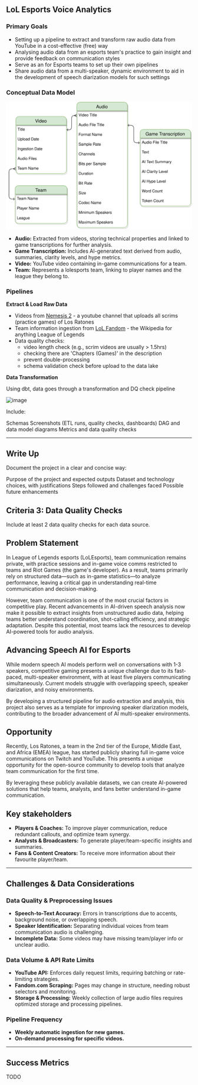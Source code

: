 ## **LoL Esports Voice Analytics**

### **Primary Goals**

- Setting up a pipeline to extract and transform raw audio data from YouTube in a cost-effective (free) way
- Analysing audio data from an esports team's practice to gain insight and provide feedback on communication styles
- Serve as an for Esports teams to set up their own pipelines
- Share audio data from a multi-speaker, dynamic environment to aid in the development of speech diarization models for such settings

### **Conceptual Data Model**

![conceptial-model](project_info/conceptial_model.svg)

- **Audio:** Extracted from videos, storing technical properties and linked to game transcriptions for further analysis.
- **Game Transcription:** Includes AI-generated text derived from audio, summaries, clarity levels, and hype metrics.
- **Video:** YouTube video containing in-game communications for a team.
- **Team:** Represents a lolesports team, linking to player names and the league they belong to.

### **Pipelines**

**Extract & Load Raw Data**

- Videos from [Nemesis 2](https://www.youtube.com/@Nemesis2_lol) - a youtube channel that uploads all scrims (practice games) of Los Ratones
- Team information ingestion from [LoL Fandom](https://lol.fandom.com/wiki/League_of_Legends_Esports_Wiki) - the Wikipedia for anything League of Legends
- Data quality checks:
    - video length check (e.g., scrim videos are usually > 1.5hrs)
    - checking there are 'Chapters (Games)' in the description
    - prevent double-processing
    - schema validation check before upload to the data lake

**Data Transformation**

Using dbt, data goes through a transformation and DQ check pipeline

![image](dbt_image)


Include:

Schemas
Screenshots (ETL runs, quality checks, dashboards)
DAG and data model diagrams
Metrics and data quality checks


---


## **Write Up**

Document the project in a clear and concise way:

Purpose of the project and expected outputs
Dataset and technology choices, with justifications
Steps followed and challenges faced
Possible future enhancements


## Criteria 3: Data Quality Checks

Include at least 2 data quality checks for each data source.

## **Problem Statement**

In League of Legends esports (LoLEsports), team communication remains private, with practice sessions and in-game voice comms restricted to teams and Riot Games (the game's developer). As a result, teams primarily rely on structured data—such as in-game statistics—to analyze performance, leaving a critical gap in understanding real-time communication and decision-making.

However, team communication is one of the most crucial factors in competitive play. Recent advancements in AI-driven speech analysis now make it possible to extract insights from unstructured audio data, helping teams better understand coordination, shot-calling efficiency, and strategic adaptation. Despite this potential, most teams lack the resources to develop AI-powered tools for audio analysis.

## **Advancing Speech AI for Esports**

While modern speech AI models perform well on conversations with 1-3 speakers, competitive gaming presents a unique challenge due to its fast-paced, multi-speaker environment, with at least five players communicating simultaneously. Current models struggle with overlapping speech, speaker diarization, and noisy environments.

By developing a structured pipeline for audio extraction and analysis, this project also serves as a template for improving speaker diarization models, contributing to the broader advancement of AI multi-speaker environments.

## **Opportunity**

Recently, Los Ratones, a team in the 2nd tier of the Europe, Middle East, and Africa (EMEA) league, has started publicly sharing full in-game voice communications on Twitch and YouTube. This presents a unique opportunity for the open-source community to develop tools that analyze team communication for the first time.

By leveraging these publicly available datasets, we can create AI-powered solutions that help teams, analysts, and fans better understand in-game communication.

## **Key stakeholders**

- **Players & Coaches:** To improve player communication, reduce redundant callouts, and optimize team synergy.
- **Analysts & Broadcasters:** To generate player/team-specific insights and summaries.
- **Fans & Content Creators:** To receive more information about their favourite player/team.

---

## **Challenges & Data Considerations**

### **Data Quality & Preprocessing Issues**
- **Speech-to-Text Accuracy:** Errors in transcriptions due to accents, background noise, or overlapping speech.
- **Speaker Identification:** Separating individual voices from team communication audio is challenging.
- **Incomplete Data:** Some videos may have missing team/player info or unclear audio.

### **Data Volume & API Rate Limits**
- **YouTube API:** Enforces daily request limits, requiring batching or rate-limiting strategies.
- **Fandom.com Scraping:** Pages may change in structure, needing robust selectors and monitoring.
- **Storage & Processing:** Weekly collection of large audio files requires optimized storage and processing pipelines.

### **Pipeline Frequency**
- **Weekly automatic ingestion for new games.**
- **On-demand processing for specific videos.**

---

## **Success Metrics**

TODO
